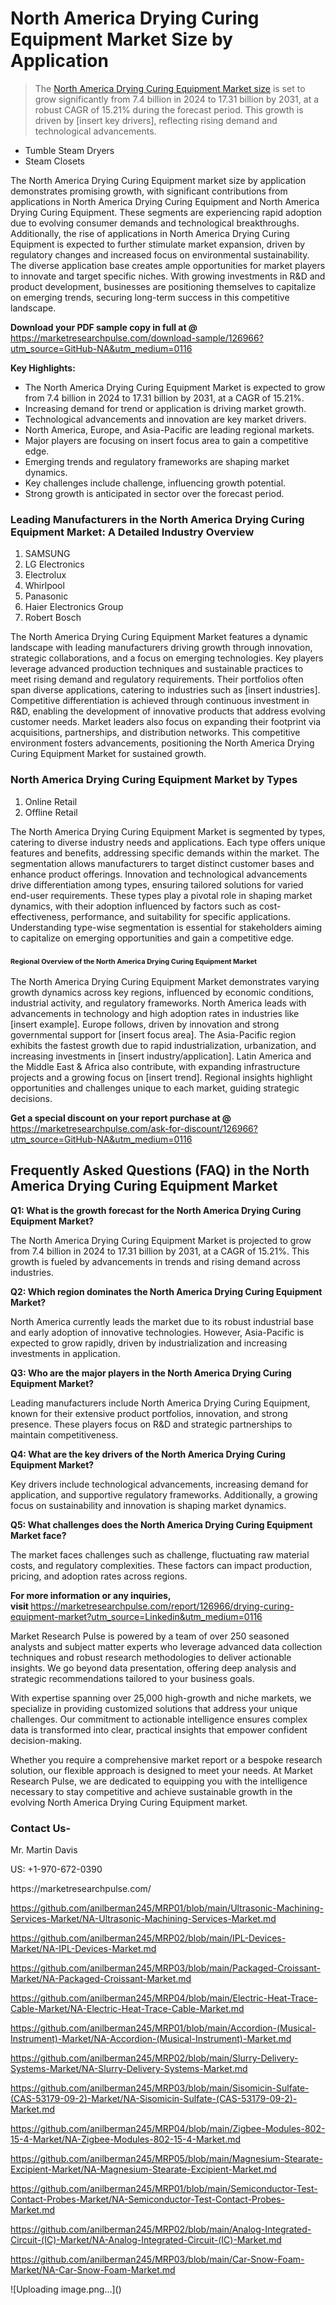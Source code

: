 <h1>North America Drying Curing Equipment Market&nbsp;Size by Application</h1><blockquote><p>The <a href="https://marketresearchpulse.com/download-sample/126966?utm_source=GitHub-NA&amp;utm_medium=0116">North America Drying Curing Equipment Market size</a> is set to grow significantly from 7.4 billion in 2024 to 17.31 billion by 2031, at a robust CAGR of 15.21% during the forecast period. This growth is driven by [insert key drivers], reflecting rising demand and technological advancements.</p></blockquote><ul><li>Tumble Steam Dryers<li> Steam Closets</li></ul><p>The North America Drying Curing Equipment market size by application demonstrates promising growth, with significant contributions from applications in North America Drying Curing Equipment and North America Drying Curing Equipment. These segments are experiencing rapid adoption due to evolving consumer demands and technological breakthroughs. Additionally, the rise of applications in North America Drying Curing Equipment is expected to further stimulate market expansion, driven by regulatory changes and increased focus on environmental sustainability. The diverse application base creates ample opportunities for market players to innovate and target specific niches. With growing investments in R&D and product development, businesses are positioning themselves to capitalize on emerging trends, securing long-term success in this competitive landscape.</p><p><strong>Download your PDF sample copy in full at @ </strong><a href="https://marketresearchpulse.com/download-sample/126966?utm_source=GitHub-NA&amp;utm_medium=0116">https://marketresearchpulse.com/download-sample/126966?utm_source=GitHub-NA&amp;utm_medium=0116</a></p><p><strong>Key Highlights: </strong></p><ul><li>The North America Drying Curing Equipment Market is expected to grow from 7.4 billion in 2024 to 17.31 billion by 2031, at a CAGR of 15.21%.</li><li>Increasing demand for trend or application is driving market growth.</li><li>Technological advancements and innovation are key market drivers.</li><li>North America, Europe, and Asia-Pacific are leading regional markets.</li><li>Major players are focusing on insert focus area to gain a competitive edge.</li><li>Emerging trends and regulatory frameworks are shaping market dynamics.</li><li>Key challenges include challenge, influencing growth potential.</li><li>Strong growth is anticipated in sector over the forecast period.</li></ul><h3>Leading Manufacturers in the North America Drying Curing Equipment Market: A Detailed Industry Overview</h3><ol><li>SAMSUNG</li><li>LG Electronics</li><li>Electrolux</li><li>Whirlpool</li><li>Panasonic</li><li>Haier Electronics Group</li><li>Robert Bosch</li></ol><div class="flex max-w-full flex-col flex-grow"><div class="min-h-8 text-message flex w-full flex-col items-end gap-2 whitespace-normal break-words [.text-message+&amp;]:mt-5" dir="auto" data-message-author-role="assistant" data-message-id="fd8432e4-4910-450d-b182-61b7bfb0a01f" data-message-model-slug="gpt-4o"><div class="flex w-full flex-col gap-1 empty:hidden first:pt-[3px]"><div class="markdown prose w-full break-words dark:prose-invert light"><p>The North America Drying Curing Equipment Market features a dynamic landscape with leading manufacturers driving growth through innovation, strategic collaborations, and a focus on emerging technologies. Key players leverage advanced production techniques and sustainable practices to meet rising demand and regulatory requirements. Their portfolios often span diverse applications, catering to industries such as [insert industries]. Competitive differentiation is achieved through continuous investment in R&amp;D, enabling the development of innovative products that address evolving customer needs. Market leaders also focus on expanding their footprint via acquisitions, partnerships, and distribution networks. This competitive environment fosters advancements, positioning the North America Drying Curing Equipment Market for sustained growth.</p></div></div></div></div><h3>North America Drying Curing Equipment Market by Types</h3><ol><li>Online Retail<li> Offline Retail</li></ol><div class="flex max-w-full flex-col flex-grow"><div class="min-h-8 text-message flex w-full flex-col items-end gap-2 whitespace-normal break-words [.text-message+&amp;]:mt-5" dir="auto" data-message-author-role="assistant" data-message-id="084470be-0bb7-4664-bddf-5156b4f41249" data-message-model-slug="gpt-4o-mini"><div class="flex w-full flex-col gap-1 empty:hidden first:pt-[3px]"><div class="markdown prose w-full break-words dark:prose-invert light"><p>The North America Drying Curing Equipment Market is segmented by types, catering to diverse industry needs and applications. Each type offers unique features and benefits, addressing specific demands within the market. The segmentation allows manufacturers to target distinct customer bases and enhance product offerings. Innovation and technological advancements drive differentiation among types, ensuring tailored solutions for varied end-user requirements. These types play a pivotal role in shaping market dynamics, with their adoption influenced by factors such as cost-effectiveness, performance, and suitability for specific applications. Understanding type-wise segmentation is essential for stakeholders aiming to capitalize on emerging opportunities and gain a competitive edge.</p></div></div></div></div><h3><span style="font-size: 11px;">Regional Overview of the North America Drying Curing Equipment Market</span></h3><div class="flex max-w-full flex-col flex-grow"><div class="min-h-8 text-message flex w-full flex-col items-end gap-2 whitespace-normal break-words [.text-message+&amp;]:mt-5" dir="auto" data-message-author-role="assistant" data-message-id="e9038762-ce64-4e30-91c9-9bd413514231" data-message-model-slug="gpt-4o-mini"><div class="flex w-full flex-col gap-1 empty:hidden first:pt-[3px]"><div class="markdown prose w-full break-words dark:prose-invert light"><p>The North America Drying Curing Equipment Market demonstrates varying growth dynamics across key regions, influenced by economic conditions, industrial activity, and regulatory frameworks. North America leads with advancements in technology and high adoption rates in industries like [insert example]. Europe follows, driven by innovation and strong governmental support for [insert focus area]. The Asia-Pacific region exhibits the fastest growth due to rapid industrialization, urbanization, and increasing investments in [insert industry/application]. Latin America and the Middle East &amp; Africa also contribute, with expanding infrastructure projects and a growing focus on [insert trend]. Regional insights highlight opportunities and challenges unique to each market, guiding strategic decisions.</p></div></div></div></div><p><strong>Get a special discount on your report purchase at @ </strong><a href="https://marketresearchpulse.com/ask-for-discount/126966?utm_source=GitHub-NA&amp;utm_medium=0116">https://marketresearchpulse.com/ask-for-discount/126966?utm_source=GitHub-NA&amp;utm_medium=0116</a></p><h2>Frequently Asked Questions (FAQ) in the North America Drying Curing Equipment Market</h2><p><strong>Q1: What is the growth forecast for the North America Drying Curing Equipment Market?</strong></p><p>The North America Drying Curing Equipment Market is projected to grow from 7.4 billion in 2024 to 17.31 billion by 2031, at a CAGR of 15.21%. This growth is fueled by advancements in trends and rising demand across industries.</p><p><strong>Q2: Which region dominates the North America Drying Curing Equipment Market?</strong></p><p>North America currently leads the market due to its robust industrial base and early adoption of innovative technologies. However, Asia-Pacific is expected to grow rapidly, driven by industrialization and increasing investments in application.</p><p><strong>Q3: Who are the major players in the North America Drying Curing Equipment Market?</strong></p><p>Leading manufacturers include North America Drying Curing Equipment, known for their extensive product portfolios, innovation, and strong presence. These players focus on R&amp;D and strategic partnerships to maintain competitiveness.</p><p><strong>Q4: What are the key drivers of the North America Drying Curing Equipment Market?</strong></p><p>Key drivers include technological advancements, increasing demand for application, and supportive regulatory frameworks. Additionally, a growing focus on sustainability and innovation is shaping market dynamics.</p><p><strong>Q5: What challenges does the North America Drying Curing Equipment Market face?</strong></p><p>The market faces challenges such as challenge, fluctuating raw material costs, and regulatory complexities. These factors can impact production, pricing, and adoption rates across regions.</p><p><strong>For more information or any inquiries, visit&nbsp;</strong><a href="https://marketresearchpulse.com/report/126966/drying-curing-equipment-market?utm_source=Linkedin&utm_medium=0116">https://marketresearchpulse.com/report/126966/drying-curing-equipment-market?utm_source=Linkedin&utm_medium=0116</a></p><p>Market Research Pulse is powered by a team of over 250 seasoned analysts and subject matter experts who leverage advanced data collection techniques and robust research methodologies to deliver actionable insights. We go beyond data presentation, offering deep analysis and strategic recommendations tailored to your business goals.</p><p>With expertise spanning over 25,000 high-growth and niche markets, we specialize in providing customized solutions that address your unique challenges. Our commitment to actionable intelligence ensures complex data is transformed into clear, practical insights that empower confident decision-making.</p><p>Whether you require a comprehensive market report or a bespoke research solution, our flexible approach is designed to meet your needs. At Market Research Pulse, we are dedicated to equipping you with the intelligence necessary to stay competitive and achieve sustainable growth in the evolving North America Drying Curing Equipment market.</p><h3><strong>Contact Us-</strong></h3><p>Mr. Martin Davis</p><p>US: +1-970-672-0390</p><p>https://marketresearchpulse.com/</p><p><a href="https://github.com/anilberman245/MRP01/blob/main/Ultrasonic-Machining-Services-Market/NA-Ultrasonic-Machining-Services-Market.md">https://github.com/anilberman245/MRP01/blob/main/Ultrasonic-Machining-Services-Market/NA-Ultrasonic-Machining-Services-Market.md</a></p><p><a href="https://github.com/anilberman245/MRP02/blob/main/IPL-Devices-Market/NA-IPL-Devices-Market.md">https://github.com/anilberman245/MRP02/blob/main/IPL-Devices-Market/NA-IPL-Devices-Market.md</a></p><p><a href="https://github.com/anilberman245/MRP03/blob/main/Packaged-Croissant-Market/NA-Packaged-Croissant-Market.md">https://github.com/anilberman245/MRP03/blob/main/Packaged-Croissant-Market/NA-Packaged-Croissant-Market.md</a></p><p><a href="https://github.com/anilberman245/MRP04/blob/main/Electric-Heat-Trace-Cable-Market/NA-Electric-Heat-Trace-Cable-Market.md">https://github.com/anilberman245/MRP04/blob/main/Electric-Heat-Trace-Cable-Market/NA-Electric-Heat-Trace-Cable-Market.md</a></p><p><a href="https://github.com/anilberman245/MRP01/blob/main/Accordion-(Musical-Instrument)-Market/NA-Accordion-(Musical-Instrument)-Market.md">https://github.com/anilberman245/MRP01/blob/main/Accordion-(Musical-Instrument)-Market/NA-Accordion-(Musical-Instrument)-Market.md</a></p><p><a href="https://github.com/anilberman245/MRP02/blob/main/Slurry-Delivery-Systems-Market/NA-Slurry-Delivery-Systems-Market.md">https://github.com/anilberman245/MRP02/blob/main/Slurry-Delivery-Systems-Market/NA-Slurry-Delivery-Systems-Market.md</a></p><p><a href="https://github.com/anilberman245/MRP03/blob/main/Sisomicin-Sulfate-(CAS-53179-09-2)-Market/NA-Sisomicin-Sulfate-(CAS-53179-09-2)-Market.md">https://github.com/anilberman245/MRP03/blob/main/Sisomicin-Sulfate-(CAS-53179-09-2)-Market/NA-Sisomicin-Sulfate-(CAS-53179-09-2)-Market.md</a></p><p><a href="https://github.com/anilberman245/MRP04/blob/main/Zigbee-Modules-802-15-4-Market/NA-Zigbee-Modules-802-15-4-Market.md">https://github.com/anilberman245/MRP04/blob/main/Zigbee-Modules-802-15-4-Market/NA-Zigbee-Modules-802-15-4-Market.md</a></p><p><a href="https://github.com/anilberman245/MRP05/blob/main/Magnesium-Stearate-Excipient-Market/NA-Magnesium-Stearate-Excipient-Market.md">https://github.com/anilberman245/MRP05/blob/main/Magnesium-Stearate-Excipient-Market/NA-Magnesium-Stearate-Excipient-Market.md</a></p><p><a href="https://github.com/anilberman245/MRP01/blob/main/Semiconductor-Test-Contact-Probes-Market/NA-Semiconductor-Test-Contact-Probes-Market.md">https://github.com/anilberman245/MRP01/blob/main/Semiconductor-Test-Contact-Probes-Market/NA-Semiconductor-Test-Contact-Probes-Market.md</a></p><p><a href="https://github.com/anilberman245/MRP02/blob/main/Analog-Integrated-Circuit-(IC)-Market/NA-Analog-Integrated-Circuit-(IC)-Market.md">https://github.com/anilberman245/MRP02/blob/main/Analog-Integrated-Circuit-(IC)-Market/NA-Analog-Integrated-Circuit-(IC)-Market.md</a></p><p><a href="https://github.com/anilberman245/MRP03/blob/main/Car-Snow-Foam-Market/NA-Car-Snow-Foam-Market.md">https://github.com/anilberman245/MRP03/blob/main/Car-Snow-Foam-Market/NA-Car-Snow-Foam-Market.md</a></p>
![Uploading image.png…]()
